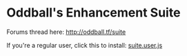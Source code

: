 # Oddball's Enhancement Suite

Forums thread here: http://oddball.tf/suite

If you're a regular user, click this to install: [suite.user.js](suite.user.js)


 
